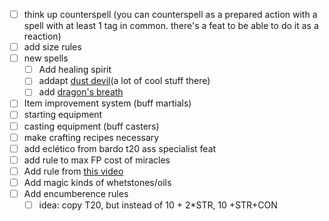- [ ] think up counterspell (you can counterspell as a prepared action with a spell with at least 1 tag in common. there's a feat to be able to do it as a reaction)
- [ ] add size rules
- [ ] new spells
	- [ ] Add healing spirit
	- [ ] addapt [dust devil](https://5e.tools/spells.html#dust%20devil_xge,flstlevel:2=1,floplevel:extend,flstdamage%20type:acid=1~bludgeoning=1~cold=1~fire=1~force=1~lightning=1~necrotic=1~piercing=1~poison=1~psychic=1~radiant=1~slashing=1~thunder=1,flopdamage%20type:extend)(a lot of cool stuff there)
	- [ ] add [dragon's breath](https://5e.tools/spells.html#dragon's%20breath_xge,flstlevel:2=1,floplevel:extend,flstdamage%20type:acid=1~bludgeoning=1~cold=1~fire=1~force=1~lightning=1~necrotic=1~piercing=1~poison=1~psychic=1~radiant=1~slashing=1~thunder=1,flopdamage%20type:extend)
- [ ] Item improvement system (buff martials)
- [ ] starting equipment
- [ ] casting equipment (buff casters)
- [ ] make crafting recipes necessary
- [ ] add eclético from bardo t20 ass specialist feat
- [ ] add rule to max FP cost of miracles
- [ ] Add rule from [this video](https://www.youtube.com/shorts/5FiThfhnPJs)
- [ ] Add magic kinds of whetstones/oils
- [ ] Add encumberence rules
	- [ ] idea: copy T20, but instead of 10 + 2\*STR, 10 +STR+CON

